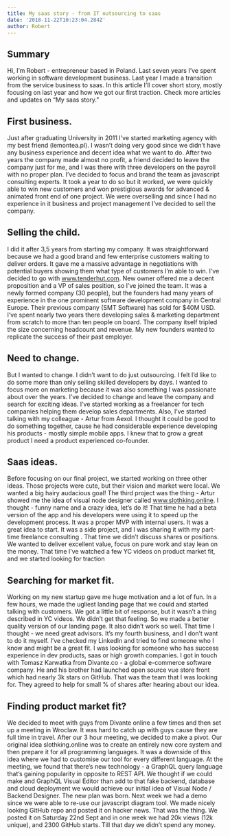 ```yaml
---
title: My saas story - from IT outsourcing to saas
date: '2018-11-22T10:23:04.284Z'
author: Robert
---
```


## Summary

Hi, I’m Robert - entrepreneur based in Poland. Last seven years I’ve spent working in software development business. Last year I made a transition from the service business to saas. In this article I’ll cover short story, mostly focusing on last year and how we got our first traction. Check more articles and updates on “My saas story.”

## First business.

Just after graduating University in 2011 I’ve started marketing agency with my best friend (lemontea.pl). I wasn’t doing very good since we didn’t have any business experience and decent idea what we want to do. After two years the company made almost no profit, a friend decided to leave the company just for me, and I was there with three developers on the payroll with no proper plan. I’ve decided to focus and brand the team as javascript consulting experts. It took a year to do so but it worked, we were quickly able to win new customers and won prestigious awards for advanced &  animated front end of one project. We were overselling and since I had no experience in it business and project management I’ve decided to sell the company.

## Selling the child.

I did it after 3,5 years from starting my company. It was straightforward because we had a good brand and few enterprise customers waiting to deliver orders. It gave me a massive advantage in negotiations with potential buyers showing them what type of customers I’m able to win. I’ve decided to go with www.tenderhut.com. New owner offered me a decent proposition and a VP of sales position, so I’ve joined the team. It was a newly formed company (30 people), but the founders had many years of experience in the one prominent software development company in Central Europe. Their previous company (SMT Software) has sold for $40M USD.  I’ve spent nearly two years there developing sales & marketing department from scratch to more than ten people on board. The company itself tripled the size concerning headcount and revenue. My new founders wanted to replicate the success of their past employer. 

## Need to change.

But I wanted to change. I didn’t want to do just outsourcing. I felt I’d like to do some more than only selling skilled developers by days. I wanted to focus more on marketing because it was also something I was passionate about over the years. I’ve decided to change and leave the company and search for exciting ideas.  I’ve started working as a freelancer for tech companies helping them develop sales departments. Also, I’ve started talking with my colleague - Artur from Aexol. I thought it could be good to do something together, cause he had considerable experience developing his products - mostly simple mobile apps. I knew that to grow a great product I need a product experienced co-founder.

## Saas ideas.

Before focusing on our final project, we started working on three other ideas. Those projects were cute, but their vision and market were local. We wanted a big hairy audacious goal! The third project was the thing - Artur showed me the idea of visual node designer called www.slothking.online. I thought - funny name and a crazy idea, let’s do it! That time he had a beta version of the app and his developers were using it to speed up the development process. It was a proper MVP with internal users. It was a great idea to start. It was a side project, and I was sharing it with my part-time freelance consulting . That time we didn’t discuss shares or positions. We wanted to deliver excellent value, focus on pure work and stay lean on the money. That time I’ve watched a few YC videos on product market fit, and we started looking for traction

## Searching for market fit.

Working on my new startup gave me huge motivation and a lot of fun. In a few hours, we made the ugliest landing page that we could and started talking with customers. We got a little bit of response, but it wasn’t a thing described in YC videos. We didn’t get that feeling. So we made a better quality version of our landing page. It also didn’t work so well. That time I thought - we need great advisors. It’s my fourth business, and I don’t want to do it myself. I’ve checked my LinkedIn and tried to find someone who I know and might be a great fit. I was looking for someone who has success experience in dev products, saas or high growth companies. I got in touch with Tomasz Karwatka from Divante.co - a global e-commerce software company. He and his brother had launched open source vue store front which had nearly 3k stars on GitHub. That was the team that I was looking for. They agreed to help for small % of shares after hearing about our idea. 

## Finding product market fit?

We decided to meet with guys from Divante online a few times and then set up a meeting in Wroclaw. It was hard to catch up with guys cause they are full time in travel. After our 3 hour meeting, we decided to make a pivot. Our original idea slothking.online was to create an entirely new core system and then prepare it for all programming languages. It was a downside of this idea where we had to customise our tool for every different language. At the meeting, we found that there’s new technology - a GraphQL query language that’s gaining popularity in opposite to REST API. We thought if we could make and GraphQL Visual Editor than add to that fake backend, database and cloud deployment we would achieve our initial idea of Visual Node / Backend Designer. The new plan was born. Next week we had a demo since we were able to re-use our javascript diagram tool. We made nicely looking GitHub repo and posted it on hacker news. That was the thing. We posted it on Saturday 22nd Sept and in one week we had 20k views (12k unique), and 2300 GitHub starts. Till that day we didn’t spend any money. 